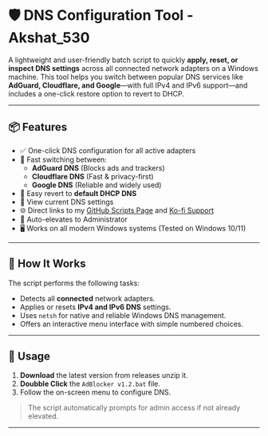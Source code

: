 # 🛡️ DNS Configuration Tool - Akshat_530

A lightweight and user-friendly batch script to quickly **apply, reset, or inspect DNS settings** across all connected network adapters on a Windows machine. This tool helps you switch between popular DNS services like **AdGuard, Cloudflare, and Google**—with full IPv4 and IPv6 support—and includes a one-click restore option to revert to DHCP.

---

## 📦 Features

- ✅ One-click DNS configuration for all active adapters
- 🚀 Fast switching between:
  - **AdGuard DNS** (Blocks ads and trackers)
  - **Cloudflare DNS** (Fast & privacy-first)
  - **Google DNS** (Reliable and widely used)
- 🔄 Easy revert to **default DHCP DNS**
- 👀 View current DNS settings
- 🌐 Direct links to my [GitHub Scripts Page](https://github.com/Akshat-530) and [Ko-fi Support](https://ko-fi.com/akshat_530)
- 🧰 Auto-elevates to Administrator
- 🖥️ Works on all modern Windows systems (Tested on Windows 10/11)

---

## 📝 How It Works

The script performs the following tasks:

- Detects all **connected** network adapters.
- Applies or resets **IPv4 and IPv6 DNS** settings.
- Uses `netsh` for native and reliable Windows DNS management.
- Offers an interactive menu interface with simple numbered choices.

---

## 🚀 Usage

1. **Download** the latest version from releases unzip it.
2. **Doubble Click** the `AdBlocker v1.2.bat` file.
3. Follow the on-screen menu to configure DNS.

> The script automatically prompts for admin access if not already elevated.

---
